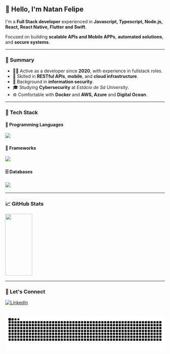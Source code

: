 ## 👋 Hello, I'm Natan Felipe

I'm a **Full Stack developer** experienced in **Javascript, Typescript, Node.js, React, React Native, Flutter and Swift**.

Focused on building **scalable APIs and Mobile APPs**, **automated solutions**, and **secure systems**.

---

### 💼 Summary

* 👨‍💻 Active as a developer since **2020**, with experience in fullstack roles.
* 🧩 Skilled in **RESTful APIs**, **mobile**, and **cloud infrastructure**.
* 🔐 Background in **information security**.
* 🎓 Studying **Cybersecurity** at *Estácio de Sá University*.
* ⚙️ Comfortable with **Docker** and **AWS, Azure** and **Digital Ocean**.

---

### 🧰 Tech Stack

#### 🚀 Programming Languages

<div align="left">
  <img src="https://skillicons.dev/icons?i=javascript,typescript,swift,powershell,dart&perline=10" />
</div>

#### 🚀 Frameworks

<div align="left">
  <img src="https://skillicons.dev/icons?i=express,react,flutter&perline=10" />
</div>

#### 🗄️ Databases

<div align="left">
  <img src="https://skillicons.dev/icons?i=postgresql,mysql,mongodb,sqlite&perline=10" />
</div>

---

### 📈 GitHub Stats

<div align="left">
  <img width="41%" height="195px" src="https://github-readme-stats.vercel.app/api/top-langs/?username=natanzeraa&layout=compact&hide_border=true&title_color=8f00ff&text_color=ffffff&bg_color=0d1117&hide=c,C%2B%2B,python,php" />
</div>

---

### 🤝 Let's Connect

[![LinkedIn](https://img.shields.io/badge/LinkedIn-Connect-blue?style=for-the-badge&logo=linkedin)](https://www.linkedin.com/in/natan-oliveira-71023822b/)

<br clear="both">

<img src="https://raw.githubusercontent.com/natanzeraa/natanzeraa/output/snake.svg" alt="Snake animation" />
